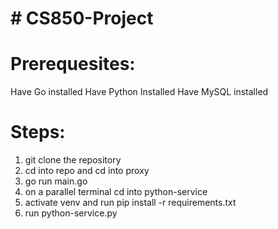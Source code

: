 # # CS850-Project


# Prerequesites:

Have Go installed
Have Python Installed
Have MySQL installed

# Steps:

1. git clone the repository
2. cd into repo and cd into proxy
3. go run main.go
4. on a parallel terminal cd into python-service
5. activate venv and run pip install -r requirements.txt
6. run python-service.py

